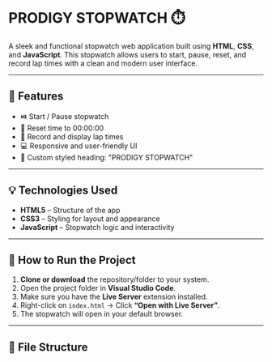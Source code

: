 # PRODIGY STOPWATCH ⏱️

A sleek and functional stopwatch web application built using **HTML**, **CSS**, and **JavaScript**. This stopwatch allows users to start, pause, reset, and record lap times with a clean and modern user interface.

---

## 🔧 Features

- ⏯️ Start / Pause stopwatch
- 🔁 Reset time to 00:00:00
- 📝 Record and display lap times
- 💻 Responsive and user-friendly UI
- 🎨 Custom styled heading: "PRODIGY STOPWATCH"

---

## 💡 Technologies Used

- **HTML5** – Structure of the app  
- **CSS3** – Styling for layout and appearance  
- **JavaScript** – Stopwatch logic and interactivity

---

## 🚀 How to Run the Project

1. **Clone or download** the repository/folder to your system.
2. Open the project folder in **Visual Studio Code**.
3. Make sure you have the **Live Server** extension installed.
4. Right-click on `index.html` → Click **“Open with Live Server”**.
5. The stopwatch will open in your default browser.

---

## 📁 File Structure

